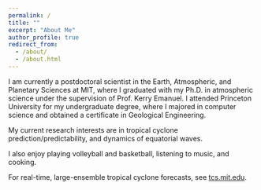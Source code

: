 ```yaml
---
permalink: /
title: ""
excerpt: "About Me"
author_profile: true
redirect_from: 
  - /about/
  - /about.html
---
```


I am currently a postdoctoral scientist in the Earth, Atmospheric, and Planetary Sciences at MIT, where I graduated with my Ph.D. in atmospheric science under the supervision of Prof. Kerry Emanuel. I attended Princeton University for my undergraduate degree, where I majored in computer science and obtained a certificate in Geological Engineering. 

My current research interests are in tropical cyclone prediction/predictability, and dynamics of equatorial waves.

I also enjoy playing volleyball and basketball, listening to music, and cooking.

For real-time, large-ensemble tropical cyclone forecasts, see [tcs.mit.edu](http://tcs.mit.edu).